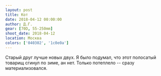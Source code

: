 ```yaml
---
layout: post
title: Кот
date: 2018-04-12 00:00:00
author: Д.Г.
gear: [70D, 55-250mm]
shoot_date: 2018-04-12
location: Москва
colors: ['040302', '1c0e0a']
---
```

Старый друг лучше новых двух. Я было подумал, что этот полосатый товарищ сгинул по зиме, ан нет. Только потеплело -- сразу материализовался.
